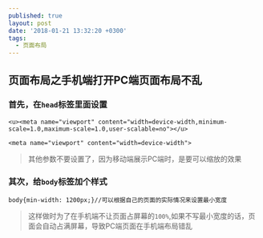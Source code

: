 ```yaml
---
published: true
layout: post
date: '2018-01-21 13:32:20 +0300'
tags:
  - 页面布局
---
```

## 页面布局之手机端打开PC端页面布局不乱

### 首先，在`head`标签里面设置
```
<u><meta name="viewport" content="width=device-width,minimum-scale=1.0,maximum-scale=1.0,user-scalable=no"></u>

<meta name="viewport" content="width=device-width">
```
> 其他参数不要设置了，因为移动端展示PC端时，是要可以缩放的效果

### 其次，给`body`标签加个样式
```
body{min-width: 1200px;}//可以根据自己的页面的实际情况来设置最小宽度
```
>这样做时为了在手机端不让页面占屏幕的`100%`,如果不写最小宽度的话，页面会自动占满屏幕，导致PC端页面在手机端布局错乱